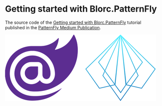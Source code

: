 # Getting started with Blorc.PatternFly

The source code of the [Getting started with Blorc.PatternFly](https://medium.com/patternfly/getting-started-with-blorc-patternfly-tutorial-cc71fed4bef6) tutorial published in the [PatternFly Medium Publication](https://medium.com/patternfly).

![](design/image.png)